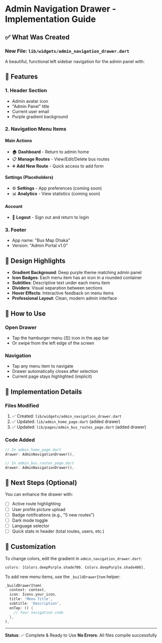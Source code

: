 # Admin Navigation Drawer - Implementation Guide

## ✅ What Was Created

### New File: `lib/widgets/admin_navigation_drawer.dart`
A beautiful, functional left sidebar navigation for the admin panel with:

## 🎨 Features

### 1. **Header Section**
- Admin avatar icon
- "Admin Panel" title
- Current user email
- Purple gradient background

### 2. **Navigation Menu Items**

#### Main Actions
- 🏠 **Dashboard** - Return to admin home
- 📋 **Manage Routes** - View/Edit/Delete bus routes
- ➕ **Add New Route** - Quick access to add form

#### Settings (Placeholders)
- ⚙️ **Settings** - App preferences (coming soon)
- 📊 **Analytics** - View statistics (coming soon)

#### Account
- 🚪 **Logout** - Sign out and return to login

### 3. **Footer**
- App name: "Bus Map Dhaka"
- Version: "Admin Portal v1.0"

## 🎯 Design Highlights

- **Gradient Background**: Deep purple theme matching admin panel
- **Icon Badges**: Each menu item has an icon in a rounded container
- **Subtitles**: Descriptive text under each menu item
- **Dividers**: Visual separation between sections
- **Hover Effects**: Interactive feedback on menu items
- **Professional Layout**: Clean, modern admin interface

## 📱 How to Use

### Open Drawer
- Tap the hamburger menu (☰) icon in the app bar
- Or swipe from the left edge of the screen

### Navigation
- Tap any menu item to navigate
- Drawer automatically closes after selection
- Current page stays highlighted (implicit)

## 🔧 Implementation Details

### Files Modified
1. ✅ Created: `lib/widgets/admin_navigation_drawer.dart`
2. ✅ Updated: `lib/admin_home_page.dart` (added drawer)
3. ✅ Updated: `lib/pages/admin_bus_routes_page.dart` (added drawer)

### Code Added
```dart
// In admin_home_page.dart
drawer: AdminNavigationDrawer(),

// In admin_bus_routes_page.dart  
drawer: AdminNavigationDrawer(),
```

## 🚀 Next Steps (Optional)

You can enhance the drawer with:
- [ ] Active route highlighting
- [ ] User profile picture upload
- [ ] Badge notifications (e.g., "5 new routes")
- [ ] Dark mode toggle
- [ ] Language selector
- [ ] Quick stats in header (total routes, users, etc.)

## 🎨 Customization

To change colors, edit the gradient in `admin_navigation_drawer.dart`:
```dart
colors: [Colors.deepPurple.shade700, Colors.deepPurple.shade400],
```

To add new menu items, use the `_buildDrawerItem` helper:
```dart
_buildDrawerItem(
  context: context,
  icon: Icons.your_icon,
  title: 'Menu Title',
  subtitle: 'Description',
  onTap: () {
    // Your navigation code
  },
),
```

---

**Status**: ✅ Complete & Ready to Use
**No Errors**: All files compile successfully
